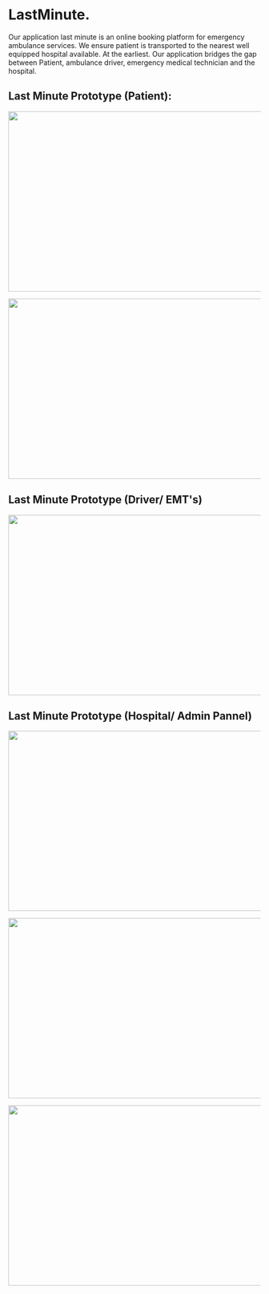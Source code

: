 # LastMinute.
Our application last minute is an online booking platform for emergency ambulance services.  We ensure patient is transported to the nearest well equipped hospital available. At the earliest.  Our application bridges the gap between Patient, ambulance driver, emergency medical technician and the hospital.
## Last Minute Prototype (Patient):

<p align="center">
  <img width="640" height="360" src="https://user-images.githubusercontent.com/95934322/209422248-12b237f3-0e45-47bf-b950-16585970454f.png">
</p>

<p align="center">
  <img width="640" height="360" src="https://user-images.githubusercontent.com/95934322/209422363-ee49b5e8-dd20-4db1-a87d-92a725362b77.png">
</p>


## Last Minute Prototype (Driver/ EMT's)

<p align="center">
  <img width="640" height="360" src="https://user-images.githubusercontent.com/95934322/211133533-ca990258-e8f5-4ecc-a8f1-66e1cc2e1392.png">
</p>

## Last Minute Prototype (Hospital/ Admin Pannel)

<p align="center">
  <img width="640" height="360" src="https://user-images.githubusercontent.com/95934322/211133394-2a6bd0cc-d7a9-4f65-9703-a7c565505c59.jpeg">
</p>

<p align="center">
  <img width="640" height="360" src="https://user-images.githubusercontent.com/95934322/211133418-cfeee594-a5b3-4e8f-ae28-6202dbf7e342.jpeg">
</p>

<p align="center">
  <img width="640" height="360" src="https://user-images.githubusercontent.com/95934322/211133456-7a439e0c-8e36-4ae9-9c0b-34839e851c41.jpeg">
</p>

